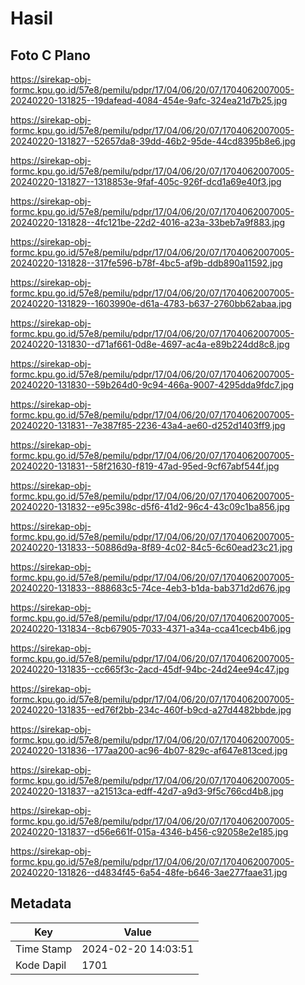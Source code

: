 # Hasil

## Foto C Plano

https://sirekap-obj-formc.kpu.go.id/57e8/pemilu/pdpr/17/04/06/20/07/1704062007005-20240220-131825--19dafead-4084-454e-9afc-324ea21d7b25.jpg

https://sirekap-obj-formc.kpu.go.id/57e8/pemilu/pdpr/17/04/06/20/07/1704062007005-20240220-131827--52657da8-39dd-46b2-95de-44cd8395b8e6.jpg

https://sirekap-obj-formc.kpu.go.id/57e8/pemilu/pdpr/17/04/06/20/07/1704062007005-20240220-131827--1318853e-9faf-405c-926f-dcd1a69e40f3.jpg

https://sirekap-obj-formc.kpu.go.id/57e8/pemilu/pdpr/17/04/06/20/07/1704062007005-20240220-131828--4fc121be-22d2-4016-a23a-33beb7a9f883.jpg

https://sirekap-obj-formc.kpu.go.id/57e8/pemilu/pdpr/17/04/06/20/07/1704062007005-20240220-131828--317fe596-b78f-4bc5-af9b-ddb890a11592.jpg

https://sirekap-obj-formc.kpu.go.id/57e8/pemilu/pdpr/17/04/06/20/07/1704062007005-20240220-131829--1603990e-d61a-4783-b637-2760bb62abaa.jpg

https://sirekap-obj-formc.kpu.go.id/57e8/pemilu/pdpr/17/04/06/20/07/1704062007005-20240220-131830--d71af661-0d8e-4697-ac4a-e89b224dd8c8.jpg

https://sirekap-obj-formc.kpu.go.id/57e8/pemilu/pdpr/17/04/06/20/07/1704062007005-20240220-131830--59b264d0-9c94-466a-9007-4295dda9fdc7.jpg

https://sirekap-obj-formc.kpu.go.id/57e8/pemilu/pdpr/17/04/06/20/07/1704062007005-20240220-131831--7e387f85-2236-43a4-ae60-d252d1403ff9.jpg

https://sirekap-obj-formc.kpu.go.id/57e8/pemilu/pdpr/17/04/06/20/07/1704062007005-20240220-131831--58f21630-f819-47ad-95ed-9cf67abf544f.jpg

https://sirekap-obj-formc.kpu.go.id/57e8/pemilu/pdpr/17/04/06/20/07/1704062007005-20240220-131832--e95c398c-d5f6-41d2-96c4-43c09c1ba856.jpg

https://sirekap-obj-formc.kpu.go.id/57e8/pemilu/pdpr/17/04/06/20/07/1704062007005-20240220-131833--50886d9a-8f89-4c02-84c5-6c60ead23c21.jpg

https://sirekap-obj-formc.kpu.go.id/57e8/pemilu/pdpr/17/04/06/20/07/1704062007005-20240220-131833--888683c5-74ce-4eb3-b1da-bab371d2d676.jpg

https://sirekap-obj-formc.kpu.go.id/57e8/pemilu/pdpr/17/04/06/20/07/1704062007005-20240220-131834--8cb67905-7033-4371-a34a-cca41cecb4b6.jpg

https://sirekap-obj-formc.kpu.go.id/57e8/pemilu/pdpr/17/04/06/20/07/1704062007005-20240220-131835--cc665f3c-2acd-45df-94bc-24d24ee94c47.jpg

https://sirekap-obj-formc.kpu.go.id/57e8/pemilu/pdpr/17/04/06/20/07/1704062007005-20240220-131835--ed76f2bb-234c-460f-b9cd-a27d4482bbde.jpg

https://sirekap-obj-formc.kpu.go.id/57e8/pemilu/pdpr/17/04/06/20/07/1704062007005-20240220-131836--177aa200-ac96-4b07-829c-af647e813ced.jpg

https://sirekap-obj-formc.kpu.go.id/57e8/pemilu/pdpr/17/04/06/20/07/1704062007005-20240220-131837--a21513ca-edff-42d7-a9d3-9f5c766cd4b8.jpg

https://sirekap-obj-formc.kpu.go.id/57e8/pemilu/pdpr/17/04/06/20/07/1704062007005-20240220-131837--d56e661f-015a-4346-b456-c92058e2e185.jpg

https://sirekap-obj-formc.kpu.go.id/57e8/pemilu/pdpr/17/04/06/20/07/1704062007005-20240220-131826--d4834f45-6a54-48fe-b646-3ae277faae31.jpg


## Metadata

| Key        | Value               |
| ---------- | ------------------- |
| Time Stamp | 2024-02-20 14:03:51 |
| Kode Dapil | 1701                |




